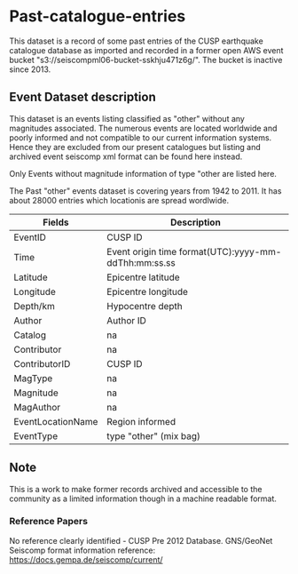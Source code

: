 # Past-catalogue-entries
This dataset is a record of some past entries of the CUSP earthquake catalogue database as imported and recorded in a former open AWS event bucket "s3://seiscompml06-bucket-sskhju471z6g/". The bucket is inactive since 2013. 

## Event Dataset description
This dataset is an events listing classified as "other" without any magnitudes associated. The numerous events are located worldwide and poorly informed and not compatible to our current information systems. Hence they are excluded from our present catalogues but listing and archived event seiscomp xml format can be found here instead.

Only Events without magnitude information of type "other are listed here.

The Past "other" events dataset is covering years from 1942 to 2011. It has about 28000  entries which locationis are spread wordlwide.  

Fields | Description |
-------| ----------- |
EventID | CUSP ID
Time | Event origin time format(UTC):yyyy-mm-ddThh:mm:ss.ss
Latitude | Epicentre latitude  
Longitude | Epicentre longitude 
Depth/km | Hypocentre depth 
Author | Author ID 
Catalog |  na
Contributor | na
ContributorID | CUSP ID
MagType | na
Magnitude | na
MagAuthor | na 
EventLocationName | Region informed
EventType | type "other" (mix bag)

## Note
This is a work to make former records archived and accessible to the community as a limited information though in a  machine readable format.

### Reference Papers
No reference clearly identified - CUSP Pre 2012 Database. GNS/GeoNet
Seiscomp format information reference:  https://docs.gempa.de/seiscomp/current/ 
